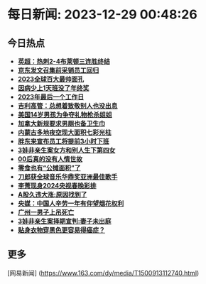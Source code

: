 
# 每日新闻: 2023-12-29 00:48:26
## 今日热点

- **[英超：热刺2-4布莱顿三连胜终结](https://www.163.com/search?keyword=%E8%8B%B1%E8%B6%85%EF%BC%9A%E7%83%AD%E5%88%BA2-4%E5%B8%83%E8%8E%B1%E9%A1%BF%E4%B8%89%E8%BF%9E%E8%83%9C%E7%BB%88%E7%BB%93)**
- **[京东发文召集前采销员工回归](https://www.163.com/search?keyword=%E4%BA%AC%E4%B8%9C%E5%8F%91%E6%96%87%E5%8F%AC%E9%9B%86%E5%89%8D%E9%87%87%E9%94%80%E5%91%98%E5%B7%A5%E5%9B%9E%E5%BD%92)**
- **[2023全球百大最帅面孔](https://www.163.com/search?keyword=2023%E5%85%A8%E7%90%83%E7%99%BE%E5%A4%A7%E6%9C%80%E5%B8%85%E9%9D%A2%E5%AD%94)**
- **[因病少上1天班没了年终奖](https://www.163.com/search?keyword=%E5%9B%A0%E7%97%85%E5%B0%91%E4%B8%8A1%E5%A4%A9%E7%8F%AD%E6%B2%A1%E4%BA%86%E5%B9%B4%E7%BB%88%E5%A5%96)**
- **[2023年最后一个工作日](https://www.163.com/search?keyword=2023%E5%B9%B4%E6%9C%80%E5%90%8E%E4%B8%80%E4%B8%AA%E5%B7%A5%E4%BD%9C%E6%97%A5)**
- **[吉利高管：总想着致敬别人也没出息](https://www.163.com/search?keyword=%E5%90%89%E5%88%A9%E9%AB%98%E7%AE%A1%EF%BC%9A%E6%80%BB%E6%83%B3%E7%9D%80%E8%87%B4%E6%95%AC%E5%88%AB%E4%BA%BA%E4%B9%9F%E6%B2%A1%E5%87%BA%E6%81%AF)**
- **[美国14岁男孩为争夺礼物枪杀姐姐](https://www.163.com/search?keyword=%E7%BE%8E%E5%9B%BD14%E5%B2%81%E7%94%B7%E5%AD%A9%E4%B8%BA%E4%BA%89%E5%A4%BA%E7%A4%BC%E7%89%A9%E6%9E%AA%E6%9D%80%E5%A7%90%E5%A7%90)**
- **[加拿大新规要求男厕也备卫生巾](https://www.163.com/search?keyword=%E5%8A%A0%E6%8B%BF%E5%A4%A7%E6%96%B0%E8%A7%84%E8%A6%81%E6%B1%82%E7%94%B7%E5%8E%95%E4%B9%9F%E5%A4%87%E5%8D%AB%E7%94%9F%E5%B7%BE)**
- **[内蒙古多地夜空现大面积七彩光柱](https://www.163.com/search?keyword=%E5%86%85%E8%92%99%E5%8F%A4%E5%A4%9A%E5%9C%B0%E5%A4%9C%E7%A9%BA%E7%8E%B0%E5%A4%A7%E9%9D%A2%E7%A7%AF%E4%B8%83%E5%BD%A9%E5%85%89%E6%9F%B1)**
- **[胖东来宣布员工将提前3小时下班](https://www.163.com/search?keyword=%E8%83%96%E4%B8%9C%E6%9D%A5%E5%AE%A3%E5%B8%83%E5%91%98%E5%B7%A5%E5%B0%86%E6%8F%90%E5%89%8D3%E5%B0%8F%E6%97%B6%E4%B8%8B%E7%8F%AD)**
- **[3娃非亲生案女方和别人生下第四女](https://www.163.com/search?keyword=3%E5%A8%83%E9%9D%9E%E4%BA%B2%E7%94%9F%E6%A1%88%E5%A5%B3%E6%96%B9%E5%92%8C%E5%88%AB%E4%BA%BA%E7%94%9F%E4%B8%8B%E7%AC%AC%E5%9B%9B%E5%A5%B3)**
- **[00后真的没有人情世故](https://www.163.com/search?keyword=00%E5%90%8E%E7%9C%9F%E7%9A%84%E6%B2%A1%E6%9C%89%E4%BA%BA%E6%83%85%E4%B8%96%E6%95%85)**
- **[零食也有“公摊面积”了](https://www.163.com/search?keyword=%E9%9B%B6%E9%A3%9F%E4%B9%9F%E6%9C%89%E2%80%9C%E5%85%AC%E6%91%8A%E9%9D%A2%E7%A7%AF%E2%80%9D%E4%BA%86)**
- **[刀郎获全球音乐华鼎奖亚洲最佳歌手](https://www.163.com/search?keyword=%E5%88%80%E9%83%8E%E8%8E%B7%E5%85%A8%E7%90%83%E9%9F%B3%E4%B9%90%E5%8D%8E%E9%BC%8E%E5%A5%96%E4%BA%9A%E6%B4%B2%E6%9C%80%E4%BD%B3%E6%AD%8C%E6%89%8B)**
- **[李菁现身2024央视春晚彩排](https://www.163.com/search?keyword=%E6%9D%8E%E8%8F%81%E7%8E%B0%E8%BA%AB2024%E5%A4%AE%E8%A7%86%E6%98%A5%E6%99%9A%E5%BD%A9%E6%8E%92)**
- **[A股久违大涨:原因找到了](https://www.163.com/search?keyword=A%E8%82%A1%E4%B9%85%E8%BF%9D%E5%A4%A7%E6%B6%A8+%E5%8E%9F%E5%9B%A0%E6%89%BE%E5%88%B0%E4%BA%86)**
- **[央媒：中国人辛劳一年有仰望烟花权利](https://www.163.com/search?keyword=%E5%A4%AE%E5%AA%92%EF%BC%9A%E4%B8%AD%E5%9B%BD%E4%BA%BA%E8%BE%9B%E5%8A%B3%E4%B8%80%E5%B9%B4%E6%9C%89%E4%BB%B0%E6%9C%9B%E7%83%9F%E8%8A%B1%E6%9D%83%E5%88%A9)**
- **[广州一男子上吊死亡](https://www.163.com/search?keyword=%E5%B9%BF%E5%B7%9E%E4%B8%80%E7%94%B7%E5%AD%90%E4%B8%8A%E5%90%8A%E6%AD%BB%E4%BA%A1)**
- **[3娃非亲生案择期宣判:妻子未出庭](https://www.163.com/search?keyword=3%E5%A8%83%E9%9D%9E%E4%BA%B2%E7%94%9F%E6%A1%88%E6%8B%A9%E6%9C%9F%E5%AE%A3%E5%88%A4+%E5%A6%BB%E5%AD%90%E6%9C%AA%E5%87%BA%E5%BA%AD)**
- **[贴身衣物穿黑色更容易得癌症？](https://www.163.com/search?keyword=%E8%B4%B4%E8%BA%AB%E8%A1%A3%E7%89%A9%E7%A9%BF%E9%BB%91%E8%89%B2%E6%9B%B4%E5%AE%B9%E6%98%93%E5%BE%97%E7%99%8C%E7%97%87%EF%BC%9F)**

## 更多
[网易新闻] (https://www.163.com/dy/media/T1500913112740.html)
